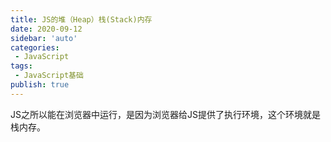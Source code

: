 ```yaml
---
title: JS的堆（Heap）栈(Stack)内存
date: 2020-09-12
sidebar: 'auto'
categories:
 - JavaScript
tags:
 - JavaScript基础
publish: true
---
```


JS之所以能在浏览器中运行，是因为浏览器给JS提供了执行环境，这个环境就是栈内存。






